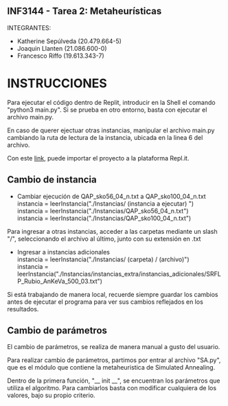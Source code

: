 ## INF3144 - Tarea 2: Metaheurísticas

INTEGRANTES:
- Katherine Sepúlveda (20.479.664-5)
- Joaquin Llanten (21.086.600-0)
- Francesco Riffo (19.613.343-7)

# INSTRUCCIONES

Para ejecutar el código dentro de Replit, introducir en la Shell el comando "python3 main.py". Si se prueba en otro entorno, basta con ejecutar el archivo main.py.

En caso de querer ejectuar otras instancias, manipular el archivo main.py cambiando la ruta de lectura de la instancia, ubicada en la linea 6 del archivo.

Con este [link](https://repl.it/github/kathe00/INF3144_Tarea2), puede importar el proyecto a la plataforma Repl.it.

## Cambio de instancia
- Cambiar ejecución de QAP_sko56_04_n.txt a QAP_sko100_04_n.txt
\
instancia = leerInstancia("./Instancias/ (instancia a ejecutar) ")
\
instancia = leerInstancia("./Instancias/QAP_sko56_04_n.txt")
\
instancia = leerInstancia("./Instancias/QAP_sko100_04_n.txt")


Para ingresar a otras instancias, acceder a las carpetas mediante un slash "/", seleccionando el archivo al último, junto con su extensión en .txt

- Ingresar a instancias adicionales
\
instancia = leerInstancia("./Instancias/ (carpeta) / (archivo)")
\
instancia = leerInstancia("./Instancias/instancias_extra/instancias_adicionales/SRFLP_Rubio_AnKeVa_500_03.txt")

Si está trabajando de manera local, recuerde siempre guardar los cambios antes de ejecutar el programa para ver sus cambios reflejados en los resultados.

## Cambio de parámetros
El cambio de parámetros, se realiza de manera manual a gusto del usuario.

Para realizar cambio de parámetros, partimos por entrar al archivo "SA.py", que es el módulo que contiene la metaheuristica de Simulated Annealing. 

Dentro de la primera función, "__ init __", se encuentran los parámetros que utiliza el algoritmo. Para cambiarlos basta con modificar cualquiera de los valores, bajo su propio criterio.
